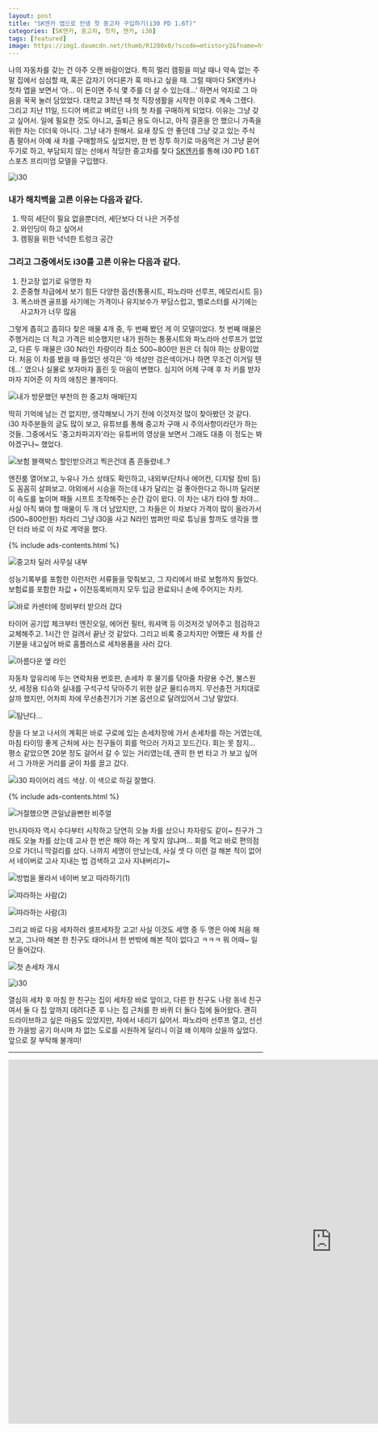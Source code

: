 ```yaml
---
layout: post
title: "SK엔카 앱으로 인생 첫 중고차 구입하기(i30 PD 1.6T)"
categories: [SK엔카, 중고차, 첫차, 엔카, i30]
tags: [featured]
image: https://img1.daumcdn.net/thumb/R1280x0/?scode=mtistory2&fname=https%3A%2F%2Fblog.kakaocdn.net%2Fdn%2FbzYJ1S%2FbtrhA1uubas%2FgkOKkmfGlLdzU3zlKhB5U0%2Fimg.jpg
---
```


나의 자동차를 갖는 건 아주 오랜 바람이었다. 특히 멀리 캠핑을 떠날 때나 약속 없는 주말 집에서 심심할 때, 혹은 갑자기 어디론가 훅 떠나고 싶을 때. 그럴 때마다 SK엔카나 첫차 앱을 보면서 ‘아… 이 돈이면 주식 몇 주를 더 살 수 있는데...’ 하면서 억지로 그 마음을 꾹꾹 눌러 담았었다. 대학교 3학년 때 첫 직장생활을 시작한 이후로 계속 그랬다. 그리고 지난 11일, 드디어 벼르고 벼르던 나의 첫 차를 구매하게 되었다. 이유는 그냥 갖고 싶어서. 일에 필요한 것도 아니고, 출퇴근 용도 아니고, 아직 결혼을 안 했으니 가족을 위한 차는 더더욱 아니다. 그냥 내가 원해서. 요새 장도 안 좋던데 그냥 갖고 있는 주식 좀 팔아서 아예 새 차를 구매할까도 싶었지만, 한 번 장투 하기로 마음먹은 거 그냥 묻어두기로 하고, 부담되지 않는 선에서 적당한 중고차를 찾다 [SK엔카](http://www.encar.com/)를 통해 i30 PD 1.6T 스포츠 프리미엄 모델을 구입했다.

![i30](https://img1.daumcdn.net/thumb/R1280x0/?scode=mtistory2&fname=https%3A%2F%2Fblog.kakaocdn.net%2Fdn%2FxVw9e%2FbtrhzRZUwzm%2FjCJekc0KhvGa0Ubd3Csyyk%2Fimg.png)

### 내가 해치백을 고른 이유는 다음과 같다.

1. 딱히 세단이 필요 없을뿐더러, 세단보다 더 나은 거주성
2. 와인딩이 하고 싶어서
3. 캠핑을 위한 넉넉한 트렁크 공간

### 그리고 그중에서도 i30를 고른 이유는 다음과 같다.

1. 잔고장 없기로 유명한 차
2. 준중형 차급에서 보기 힘든 다양한 옵션(통풍시트, 파노라마 선루프, 메모리시트 등)
3. 폭스바겐 골프를 사기에는 가격이나 유지보수가 부담스럽고, 벨로스터를 사기에는 사고차가 너무 많음

그렇게 좁히고 좁히다 찾은 매물 4개 중, 두 번째 봤던 게 이 모델이었다. 첫 번째 매물은 주행거리는 더 적고 가격은 비슷했지만 내가 원하는 통풍시트와 파노라마 선루프가 없었고, 다른 두 매물은 i30 N라인 차량이라 최소 500~800만 원은 더 줘야 하는 상황이었다. 처음 이 차를 봤을 때 들었던 생각은 '아 색상만 검은색이거나 하면 무조건 이거일 텐데...' 였으나 실물로 보자마자 홀린 듯 마음이 변했다. 심지어 어제 구매 후 차 키를 받자마자 지어준 이 차의 애칭은 불개미다.

![내가 방문했던 부천의 한 중고차 매매단지](https://img1.daumcdn.net/thumb/R1280x0/?scode=mtistory2&fname=https%3A%2F%2Fblog.kakaocdn.net%2Fdn%2FyoPIW%2FbtrhA3eLnjE%2FCfJNRJkwNJbZY89m4dUTUk%2Fimg.jpg)

딱히 기억에 남는 건 없지만, 생각해보니 가기 전에 이것저것 많이 찾아봤던 것 같다. i30 차주분들의 글도 많이 보고, 유튜브를 통해 중고차 구매 시 주의사항이라던가 하는 것들. 그중에서도 '중고차파괴자'라는 유튜버의 영상을 보면서 그래도 대충 이 정도는 봐야겠구나~ 했었다.

![보험 블랙박스 할인받으려고 찍은건데 좀 흔들렸네..?](https://img1.daumcdn.net/thumb/R1280x0/?scode=mtistory2&fname=https%3A%2F%2Fblog.kakaocdn.net%2Fdn%2FckuIKk%2FbtrhxqWytyo%2Fj8fZc33epA6mygr0SRSaQ0%2Fimg.jpg)

엔진룸 열어보고, 누유나 가스 상태도 확인하고, 내외부(단차나 에어컨, 디지털 장비 등)도 꼼꼼히 살펴보고. 야외에서 시승을 하는데 내가 달리는 걸 좋아한다고 하니까 딜러분이 속도를 높이며 패들 시프트 조작해주는 순간 감이 왔다. 이 차는 내가 타야 할 차야... 사실 아직 봐야 할 매물이 두 개 더 남았지만, 그 차들은 이 차보다 가격이 많이 올라가서(500~800만원) 차라리 그냥 i30을 사고 N라인 범퍼만 따로 튜닝을 할까도 생각을 했던 터라 바로 이 차로 계약을 했다.

{% include ads-contents.html %}

![중고차 딜러 사무실 내부](https://img1.daumcdn.net/thumb/R1280x0/?scode=mtistory2&fname=https%3A%2F%2Fblog.kakaocdn.net%2Fdn%2FmNS8s%2FbtrhxstiDoc%2FmoxurTLfckcKVT15qRkAe1%2Fimg.jpg)

성능기록부를 포함한 이런저런 서류들을 맞춰보고, 그 자리에서 바로 보험까지 들었다. 보험료를 포함한 차값 + 이전등록비까지 모두 입금 완료되니 손에 주어지는 차키.

![바로 카센터에 정비부터 받으러 갔다](https://img1.daumcdn.net/thumb/R1280x0/?scode=mtistory2&fname=https%3A%2F%2Fblog.kakaocdn.net%2Fdn%2FdKmpPj%2FbtrhykhtJBn%2F11lzdTyyKZ66wxEz6oJIdK%2Fimg.png)

타이어 공기압 체크부터 엔진오일, 에어컨 필터, 워셔액 등 이것저것 넣어주고 점검하고 교체해주고. 1시간 안 걸려서 끝난 것 같았다. 그리고 비록 중고차지만 어쨌든 새 차를 산 기분을 내고싶어 바로 홈플러스로 세차용품을 사러 갔다.

![아름다운 옆 라인](https://img1.daumcdn.net/thumb/R1280x0/?scode=mtistory2&fname=https%3A%2F%2Fblog.kakaocdn.net%2Fdn%2FTQJPT%2Fbtrhsf9k1HL%2FA0gp5Z5MSL7cXqZhQQx0Ok%2Fimg.jpg)

자동차 앞유리에 두는 연락처용 번호판, 손세차 후 물기를 닦아줄 차량용 수건, 불스원샷, 세정용 티슈와 실내를 구석구석 닦아주기 위한 살균 물티슈까지. 무선충전 거치대로 살까 했지만, 어차피 차에 무선충전기가 기본 옵션으로 달려있어서 그냥 말았다.

![탐난다…](https://img1.daumcdn.net/thumb/R1280x0/?scode=mtistory2&fname=https%3A%2F%2Fblog.kakaocdn.net%2Fdn%2Fcrmggf%2Fbtrhy1veHFI%2FIIizAS9PgN0mxj3UQh5ZQ0%2Fimg.jpg)

장을 다 보고 나서의 계획은 바로 구로에 있는 손세차장에 가서 손세차를 하는 거였는데, 마침 타이밍 좋게 근처에 사는 친구들이 회를 먹으러 가자고 꼬드긴다. 회는 못 참지... 평소 같았으면 20분 정도 걸어서 갈 수 있는 거리였는데, 괜히 한 번 타고 가 보고 싶어서 그 가까운 거리를 굳이 차를 끌고 갔다.

![i30 파이어리 레드 색상. 이 색으로 하길 잘했다.](https://img1.daumcdn.net/thumb/R1280x0/?scode=mtistory2&fname=https%3A%2F%2Fblog.kakaocdn.net%2Fdn%2FbNsJcd%2FbtrhBLrlQjA%2Fmkg6JmFC0RC7gOgMTLocHk%2Fimg.jpg)

{% include ads-contents.html %}

![거절했으면 큰일났을뻔한 비주얼](https://img1.daumcdn.net/thumb/R1280x0/?scode=mtistory2&fname=https%3A%2F%2Fblog.kakaocdn.net%2Fdn%2Fcxm2dH%2Fbtrhsg1sb6q%2FhqhSB0VBfcPEpv2mklkKN1%2Fimg.jpg)

만나자마자 역시 수다부터 시작하고 당연히 오늘 차를 샀으니 차자랑도 같이~ 친구가 그래도 오늘 차를 샀는데 고사 한 번은 해야 하는 게 맞지 않냐며... 회를 먹고 바로 편의점으로 가더니 막걸리를 샀다. 나까지 세명이 만났는데, 사실 셋 다 이런 걸 해본 적이 없어서 네이버로 고사 지내는 법 검색하고 고사 지내버리기~

![방법을 몰라서 네이버 보고 따라하기(1)](https://img1.daumcdn.net/thumb/R1280x0/?scode=mtistory2&fname=https%3A%2F%2Fblog.kakaocdn.net%2Fdn%2FB7o90%2FbtrhB1nrTaW%2FD0GKd0BOxkv6sXAdNoAvfk%2Fimg.jpg)

![따라하는 사람(2)](https://img1.daumcdn.net/thumb/R1280x0/?scode=mtistory2&fname=https%3A%2F%2Fblog.kakaocdn.net%2Fdn%2FmPV6H%2FbtrhvPvADuT%2FQ9KuYPy47qnkk3HPIAefE0%2Fimg.jpg)

![따라하는 사람(3)](https://img1.daumcdn.net/thumb/R1280x0/?scode=mtistory2&fname=https%3A%2F%2Fblog.kakaocdn.net%2Fdn%2FvlGVB%2Fbtrhzq2AyVp%2F2n8EcPDQxQOKeHe5xDMAN1%2Fimg.jpg)

그리고 바로 다음 세차하러 셀프세차장 고고! 사실 이것도 세명 중 두 명은 아예 처음 해보고, 그나마 해본 한 친구도 태어나서 한 번밖에 해본 적이 없다고 ㅋㅋㅋ 뭐 어때~ 일단 들어갔다.

![첫 손세차 개시](https://img1.daumcdn.net/thumb/R1280x0/?scode=mtistory2&fname=https%3A%2F%2Fblog.kakaocdn.net%2Fdn%2FbzYJ1S%2FbtrhA1uubas%2FgkOKkmfGlLdzU3zlKhB5U0%2Fimg.jpg)

![i30](https://img1.daumcdn.net/thumb/R1280x0/?scode=mtistory2&fname=https%3A%2F%2Fblog.kakaocdn.net%2Fdn%2F0VUO9%2Fbtrhy1BZe5w%2FSVGCTPWfrhCIBN2ktjZBm1%2Fimg.jpg)

열심히 세차 후 마침 한 친구는 집이 세차장 바로 앞이고, 다른 한 친구도 나랑 동네 친구여서 둘 다 집 앞까지 데려다준 후 나는 집 근처를 한 바퀴 더 돌다 집에 들어왔다. 괜히 드라이브하고 싶은 마음도 있었지만, 차에서 내리기 싫어서. 파노라마 선루프 열고, 선선한 가을밤 공기 마시며 차 없는 도로를 시원하게 달리니 이걸 왜 이제야 샀을까 싶었다. 앞으로 잘 부탁해 불개미!

---

<iframe width="1280" height="720" src="https://www.youtube.com/embed/YQng6HB9mbs" title="YouTube video player" frameborder="0" allow="accelerometer; autoplay; clipboard-write; encrypted-media; gyroscope; picture-in-picture" allowfullscreen></iframe>
